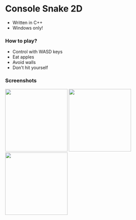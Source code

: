 # Console Snake 2D
- Written in C++
- Windows only!
### How to play?
- Control with WASD keys
- Eat apples
- Avoid walls
- Don't hit yourself
### Screenshots
<img src="https://i.ibb.co/MRXwVfG/snake1.png" width="200" /> <img src="https://i.ibb.co/R3FZ3CP/snake2.png" width="200" /> <img src="https://i.ibb.co/1zRDgyV/snake3.png" width="200" />
